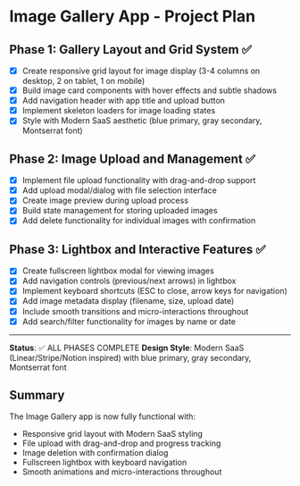 # Image Gallery App - Project Plan

## Phase 1: Gallery Layout and Grid System ✅
- [x] Create responsive grid layout for image display (3-4 columns on desktop, 2 on tablet, 1 on mobile)
- [x] Build image card components with hover effects and subtle shadows
- [x] Add navigation header with app title and upload button
- [x] Implement skeleton loaders for image loading states
- [x] Style with Modern SaaS aesthetic (blue primary, gray secondary, Montserrat font)

## Phase 2: Image Upload and Management ✅
- [x] Implement file upload functionality with drag-and-drop support
- [x] Add upload modal/dialog with file selection interface
- [x] Create image preview during upload process
- [x] Build state management for storing uploaded images
- [x] Add delete functionality for individual images with confirmation

## Phase 3: Lightbox and Interactive Features ✅
- [x] Create fullscreen lightbox modal for viewing images
- [x] Add navigation controls (previous/next arrows) in lightbox
- [x] Implement keyboard shortcuts (ESC to close, arrow keys for navigation)
- [x] Add image metadata display (filename, size, upload date)
- [x] Include smooth transitions and micro-interactions throughout
- [x] Add search/filter functionality for images by name or date

---

**Status**: ✅ ALL PHASES COMPLETE
**Design Style**: Modern SaaS (Linear/Stripe/Notion inspired) with blue primary, gray secondary, Montserrat font

## Summary
The Image Gallery app is now fully functional with:
- Responsive grid layout with Modern SaaS styling
- File upload with drag-and-drop and progress tracking
- Image deletion with confirmation dialog
- Fullscreen lightbox with keyboard navigation
- Smooth animations and micro-interactions throughout
